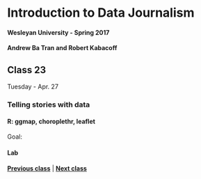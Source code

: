 # Introduction to Data Journalism
  
#### Wesleyan University - Spring 2017
  
**Andrew Ba Tran and Robert Kabacoff**
  
## Class 23
Tuesday - Apr. 27
                             
### Telling stories with data
                             
#### R: ggmap, choroplethr, leaflet
                             
Goal: 
                             
#### Lab

                   
**[Previous class](class22.md)** | **[Next class](class24.md)**
